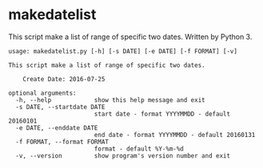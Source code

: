 # makedatelist
This script make a list of range of specific two dates. Written by Python 3.

```
usage: makedatelist.py [-h] [-s DATE] [-e DATE] [-f FORMAT] [-v]

This script make a list of range of specific two dates.

    Create Date: 2016-07-25

optional arguments:
  -h, --help            show this help message and exit
  -s DATE, --startdate DATE
                        start date - format YYYYMMDD - default 20160101
  -e DATE, --enddate DATE
                        end date - format YYYYMMDD - default 20160131
  -f FORMAT, --format FORMAT
                        format - default %Y-%m-%d
  -v, --version         show program's version number and exit
```

